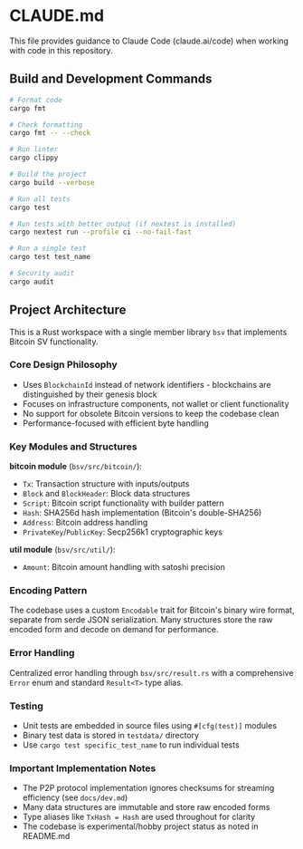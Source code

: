# CLAUDE.md

This file provides guidance to Claude Code (claude.ai/code) when working with code in this repository.

## Build and Development Commands

```bash
# Format code
cargo fmt

# Check formatting
cargo fmt -- --check

# Run linter
cargo clippy

# Build the project
cargo build --verbose

# Run all tests
cargo test

# Run tests with better output (if nextest is installed)
cargo nextest run --profile ci --no-fail-fast

# Run a single test
cargo test test_name

# Security audit
cargo audit
```

## Project Architecture

This is a Rust workspace with a single member library `bsv` that implements Bitcoin SV functionality.

### Core Design Philosophy
- Uses `BlockchainId` instead of network identifiers - blockchains are distinguished by their genesis block
- Focuses on infrastructure components, not wallet or client functionality
- No support for obsolete Bitcoin versions to keep the codebase clean
- Performance-focused with efficient byte handling

### Key Modules and Structures

**bitcoin module** (`bsv/src/bitcoin/`):
- `Tx`: Transaction structure with inputs/outputs
- `Block` and `BlockHeader`: Block data structures
- `Script`: Bitcoin script functionality with builder pattern
- `Hash`: SHA256d hash implementation (Bitcoin's double-SHA256)
- `Address`: Bitcoin address handling
- `PrivateKey`/`PublicKey`: Secp256k1 cryptographic keys

**util module** (`bsv/src/util/`):
- `Amount`: Bitcoin amount handling with satoshi precision

### Encoding Pattern
The codebase uses a custom `Encodable` trait for Bitcoin's binary wire format, separate from serde JSON serialization. Many structures store the raw encoded form and decode on demand for performance.

### Error Handling
Centralized error handling through `bsv/src/result.rs` with a comprehensive `Error` enum and standard `Result<T>` type alias.

### Testing
- Unit tests are embedded in source files using `#[cfg(test)]` modules
- Binary test data is stored in `testdata/` directory
- Use `cargo test specific_test_name` to run individual tests

### Important Implementation Notes
- The P2P protocol implementation ignores checksums for streaming efficiency (see `docs/dev.md`)
- Many data structures are immutable and store raw encoded forms
- Type aliases like `TxHash = Hash` are used throughout for clarity
- The codebase is experimental/hobby project status as noted in README.md